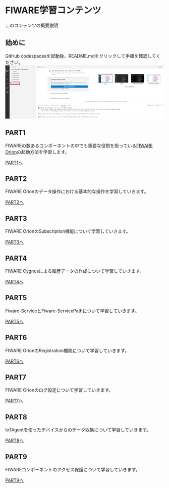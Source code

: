 # FIWARE学習コンテンツ

このコンテンツの概要説明

## 始めに
GitHub codespacesを起動後、README.mdをクリックして手順を確認してください。
![](assets/1-1.png)

## PART1

FIWAREの数あるコンポーネントの中でも重要な役割を担っている[FIWARE Orion](https://fiware-orion.readthedocs.io/en/master/)の起動方法を学習します。

[PART1へ](fiware-part1/README.md)

## PART2

FIWARE Orionのデータ操作における基本的な操作を学習していきます。

[PART2へ](fiware-part2/README.md)

## PART3

FIWARE OrionのSubscription機能について学習していきます。

[PART3へ](fiware-part3/README.md)

## PART4

FIWARE Cygnusによる履歴データの作成について学習していきます。

[PART4へ](fiware-part4/README.md)

## PART5

Fiware-ServiceとFiware-ServicePathについて学習していきます。

[PART5へ](fiware-part5/README.md)

## PART6

FIWARE OrionのRegistration機能について学習していきます。

[PART6へ](fiware-part6/README.md)

## PART7

FIWARE Orionのログ設定について学習していきます。

[PART7へ](fiware-part7/README.md)

## PART8

IoTAgentを使ったデバイスからのデータ収集について学習していきます。

[PART8へ](fiware-part8/README.md)

## PART9

FIWAREコンポーネントのアクセス保護について学習していきます。

[PART9へ](fiware-part9/README.md)
